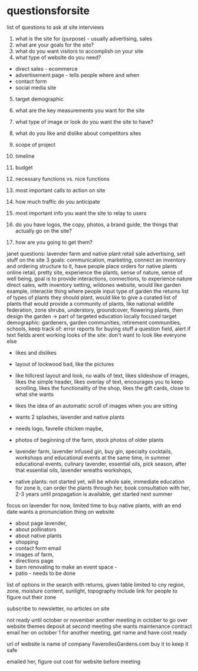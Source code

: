 # questionsforsite
list of questions to ask at site interviews



1. what is the site for (purpose) - usually advertising, sales 
2. what are your goals for the site?
3. what do you want visitors to accomplish on your site
4. what type of website do you need?
  - direct sales - ecommerce
  - advertisement page - tells people where and when
  - contact form
  - social media site
5. target demographic
6. what are the key measurements you want for the site
7. what type of image or look do you want the site to have?
8. what do you like and dislike about competitors sites

1. scope of project
2. timeline
3. budget
4. necessary functions vs. nice functions
5. most important calls to action on site
6. how much traffic do you anticipate
7. most important info you want the site to relay to users

1. do you have logos, the copy, photos, a brand guide, the things that actually go on the site?
2. how are you going to get them?


janet questions:
lavender farm and native plant retail sale 
advertising, sell stuff on the site
3 goals: communication, marketing, connect an inventory and ordering structure to it, have people place orders for native plants online retail, 
pretty site, experience the plants, sense of nature, sense of well being, goal is to provide interactions, connections, to experience nature
direct sales, with inventory setting, wildones website, would like garden example, interactie thing where people input type of garden the returns list of types of plants they should plant, would like to give a curated list of plants that would provide a community of plants, like national wildlife federation, zone shrubs, understory, groundcover, flowering plants, then design the garden -> part of targeted education locally focused
target demographic: gardeners, garden communities, retirement communities, schools,
keep track of: error reports for buying stuff a question field, alert if text fields arent working
looks of the site: don't want to look like everyone else
  - likes and dislikes
  - layout of lockwood bad, like the pictures
  - like hillcrest layout and look, no walls of text, likes slideshow of images, likes the simple header, likes overlay of text, encourages you to keep scrolling, likes the functionality of the shop, likes the gift cards, close to what she wants 
  - likes the idea of an automatic scroll of images when you are sitting
  - wants 2 splashes, lavender and native plants 
  - needs logo, favrelle chicken maybe, 
  - photos of beginning of the farm, stock photos of older plants

- lavender farm, lavender infused gin, buy gin, specialty cocktails, workshops and educational events at the same time, in summer educational events, culinary lavender, essential oils, pick season, after that essential oils, lavender wreaths workshops,
- native plants: not started yet, will be whole sale, immediate education for zone b, can order the plants through her, book consultation with her, 2-3 years until propagation is available, get started next summer

focus on lavender for now, 
limited time to buy native plants, with an end date
wants a pronunciation thing on website

- about page lavender,
- about pollinators
- about native plants
- shopping
- contact form email
- images of farm, 
- directions page
- barn renovating to make an event space - 
- patio - needs to be done

list of options in the search with returns, given table limited to cny region, zone, moisture content, sunlight, topography
include link for people to figure out their zone

subscribe to newsletter, no articles on site 

not ready until october or november another meeting in october to go over website themes
deposit at second meeting
she wants maintenance contract 
email her on october 1 for another meeting, get name and have cost ready

url of website is name of company FaverollesGardens.com
buy it to keep it safe


emailed her, figure out cost for website before meeting
